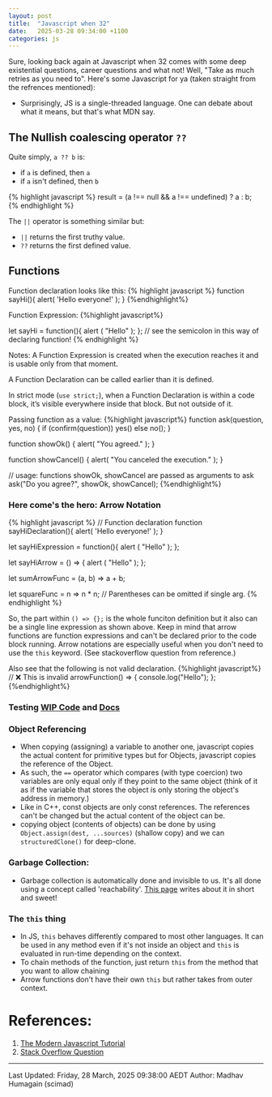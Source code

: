 ```yaml
---
layout: post
title:  "Javascript when 32"
date:   2025-03-28 09:34:00 +1100
categories: js
---
```


Sure, looking back again at Javascript when 32 comes with some deep existential questions, career questions and what not! Well, "Take as much retries as you need to". Here's some Javascript for ya (taken straight from the refrences mentioned):

- Surprisingly, JS is a single-threaded language. One can debate about what it means, but that's what MDN say.

## The Nullish coalescing operator `??`
Quite simply, `a ?? b` is:
* if `a` is defined, then `a`
* if `a` isn't defined, then `b`

{% highlight javascript %}
result = (a !== null && a !== undefined) ? a : b;
{% endhighlight %}

The `||` operator is something similar but:
* `||` returns the first truthy value.
* `??` returns the first defined value.

## Functions

Function declaration looks like this:
{% highlight javascript %}
function sayHi(){
    alert( 'Hello everyone!' );
}
{%endhighlight%}

Function Expression:
{%highlight javascript%}

let sayHi = function(){
    alert ( "Hello" );
}; // see the semicolon in this way of declaring function!
{% endhighlight %}

Notes: 
A Function Expression is created when the execution reaches it and is usable only from that moment.

A Function Declaration can be called earlier than it is defined.

In strict mode (`use strict;`), when a Function Declaration is within a code block, it’s visible everywhere inside that block. But not outside of it.

Passing function as a value:
{%highlight javascript%}
function ask(question, yes, no) {
  if (confirm(question)) yes()
  else no();
}

function showOk() {
  alert( "You agreed." );
}

function showCancel() {
  alert( "You canceled the execution." );
}

// usage: functions showOk, showCancel are passed as arguments to ask
ask("Do you agree?", showOk, showCancel);
{%endhighlight%}

### Here come's the hero: Arrow Notation

{% highlight javascript %}
// Function declaration
function sayHiDeclaration(){
    alert( 'Hello everyone!' );
}

let sayHiExpression = function(){
    alert ( "Hello" );
};


let sayHiArrow = () => {
    alert ( "Hello" );
};

let sumArrowFunc = (a, b) => a + b;

let squareFunc = n => n * n; // Parentheses can be omitted if single arg.
{% endhighlight %}

So, the part within `() => {};` is the whole funciton definition but it also can be a single line expression as shown above.
Keep in mind that arrow functions are function expressions and can't be declared prior to the code block running.
Arrow notations are especially useful when you don't need to use the `this` keyword. (See stackoverflow question from reference.)

Also see that the following is not valid declaration.
{%highlight javascript%}
// ❌ This is invalid
arrowFunction() => { 
  console.log("Hello");
};
{%endhighlight%}

### Testing [WIP Code](https://github.com/scimad/learning-node/tree/master/2025/automated-tests) and [Docs](https://javascript.info/testing-mocha)

### Object Referencing
- When copying (assigning) a variable to another one, javascript copies the actual content for primitive types but for Objects, javascript copies the reference of the Object.
- As such, the `==` operator which compares (with type coercion) two variables are only equal only if they point to the same object (think of it as if the variable that stores the object is only storing the object's address in memory.)
- Like in C++, const objects are only const references. The references can't be changed but the actual content of the object can  be.
- copying object (contents of objects) can be done by using `Object.assign(dest, ...sources)` (shallow copy) and we can `structuredClone()` for deep-clone.


### Garbage Collection:
- Garbage collection is automatically done and invisible to us. It's all done using a concept called 'reachability'. [This page](https://javascript.info/garbage-collection) writes about it in short and sweet!

### The `this` thing
- In JS, `this` behaves differently compared to most other languages. It can be used in any method even if it's not inside an object and `this` is evaluated in run-time depending on the context.
- To chain methods of the function, just return `this` from the method that you want to allow chaining
- Arrow functions don't have their own `this` but rather takes from outer context.


# References:
1. [The Modern Javascript Tutorial](https://javascript.info/)
2. [Stack Overflow Question](https://stackoverflow.com/questions/22939130/when-should-i-use-arrow-functions-in-ecmascript-6)


----------
Last Updated: Friday, 28 March, 2025 09:38:00 AEDT
Author: Madhav Humagain (scimad)